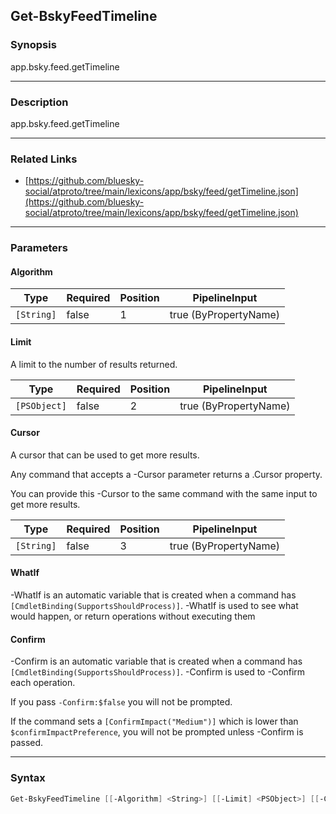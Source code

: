 Get-BskyFeedTimeline
--------------------




### Synopsis
app.bsky.feed.getTimeline



---


### Description

app.bsky.feed.getTimeline



---


### Related Links
* [https://github.com/bluesky-social/atproto/tree/main/lexicons/app/bsky/feed/getTimeline.json](https://github.com/bluesky-social/atproto/tree/main/lexicons/app/bsky/feed/getTimeline.json)





---


### Parameters
#### **Algorithm**




|Type      |Required|Position|PipelineInput        |
|----------|--------|--------|---------------------|
|`[String]`|false   |1       |true (ByPropertyName)|



#### **Limit**

A limit to the number of results returned.






|Type        |Required|Position|PipelineInput        |
|------------|--------|--------|---------------------|
|`[PSObject]`|false   |2       |true (ByPropertyName)|



#### **Cursor**

A cursor that can be used to get more results.

Any command that accepts a -Cursor parameter returns a .Cursor property.

You can provide this -Cursor to the same command with the same input to get more results.






|Type      |Required|Position|PipelineInput        |
|----------|--------|--------|---------------------|
|`[String]`|false   |3       |true (ByPropertyName)|



#### **WhatIf**
-WhatIf is an automatic variable that is created when a command has ```[CmdletBinding(SupportsShouldProcess)]```.
-WhatIf is used to see what would happen, or return operations without executing them
#### **Confirm**
-Confirm is an automatic variable that is created when a command has ```[CmdletBinding(SupportsShouldProcess)]```.
-Confirm is used to -Confirm each operation.

If you pass ```-Confirm:$false``` you will not be prompted.


If the command sets a ```[ConfirmImpact("Medium")]``` which is lower than ```$confirmImpactPreference```, you will not be prompted unless -Confirm is passed.



---


### Syntax
```PowerShell
Get-BskyFeedTimeline [[-Algorithm] <String>] [[-Limit] <PSObject>] [[-Cursor] <String>] [-WhatIf] [-Confirm] [<CommonParameters>]
```
